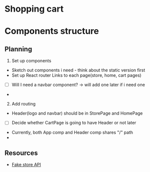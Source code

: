 # Shopping cart

# Components structure

## Planning

1. Set up components

- Sketch out components i need - think about the static version first
- Set up React router Links to each page(store, home, cart pages)
- [ ] Will I need a navbar component? -> will add one later if i need one
- 

2. Add routing

- Header(logo and navbar) should be in StorePage and HomePage 
- [ ] Decide whether CartPage is going to have Header or not later
- Currently, both App comp and Header comp shares "/" path 
- 
## Resources

- [Fake store API](https://github.com/keikaavousi/fake-store-api)
